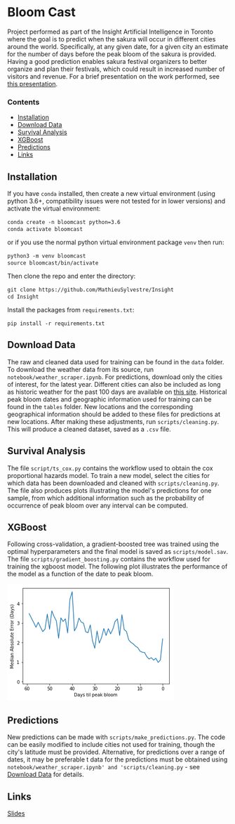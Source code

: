 # Bloom Cast

Project performed as part of the Insight Artificial Intelligence in Toronto where the goal is to predict when the sakura will occur in different cities around the world. Specifically, at any given date, for a given city an estimate for the number of days before the peak bloom of the sakura is provided. Having a good prediction enables sakura festival organizers to better organize and plan their festivals, which could result in increased number of visitors and revenue. For a brief presentation on the work performed, see [this presentation](https://tinyurl.com/y37emx5z).

### Contents
* [Installation](#installation)
* [Download Data](#download-data)
* [Survival Analysis](#survival-analysis)
* [XGBoost](#xgboost)
* [Predictions](#predictions)
* [Links](#links)

##  Installation

If you have `conda` installed, then create a new virtual environment (using python 3.6+, compatibility issues were not tested for in lower versions) and activate the virtual environment:  
```
conda create -n bloomcast python=3.6
conda activate bloomcast
```

or if you use the normal python virtual environment package `venv` then run:  
```
python3 -m venv bloomcast
source bloomcast/bin/activate
```
Then clone the repo and enter the directory:  
```
git clone https://github.com/MathieuSylvestre/Insight
cd Insight
```

Install the packages from `requirements.txt`:  
```
pip install -r requirements.txt
```

## Download Data

The raw and cleaned data used for training can be found in the `data` folder. To download the weather data from its source, run `notebook/weather_scraper.ipynb`. For predictions, download only the cities of interest, for the latest year. Different cities can also be included as long as historic weather for the past 100 days are available on [this site](https://www.timeanddate.com/weather/). Historical peak bloom dates and geographic information used for training can be found in the `tables` folder. New locations and the corresponding geographical information should be added to these files for predictions at new locations. After making these adjustments, run `scripts/cleaning.py`. This will produce a cleaned dataset, saved as a `.csv` file.

## Survival Analysis

The file `script/ts_cox.py` contains the workflow used to obtain the cox proportional hazards model. To train a new model, select the cities for which data has been downloaded and cleaned with `scripts/cleaning.py`. The file also produces plots illustrating the model's predictions for one sample, from which additional information such as the probability of occurrence of peak bloom over any interval can be computed.

## XGBoost

Following cross-validation, a gradient-boosted tree was trained using the optimal hyperparameters and the final model is saved as `scripts/model.sav`. The file `scripts/gradient_boosting.py` contains the workflow used for training the xgboost model. The following plot illustrates the performance of the model as a function of the date to peak bloom.

![Median Absolute Error as a Function of the Number of Days to Peak Bloom](/images/readme_img.png)

## Predictions 

New predictions can be made with `scripts/make_predictions.py`. The code can be easily modified to include cities not used for training, though the city's latitude must be provided. Alternative, for predictions over a range of dates, it may be preferable t data for the predictions must be obtained using  `notebook/weather_scraper.ipynb' and 'scripts/cleaning.py` - see [Download Data](#download-data) for details.

## Links

[Slides](https://tinyurl.com/y37emx5z) 